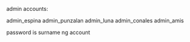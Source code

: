 admin accounts:

admin_espina
admin_punzalan
admin_luna
admin_conales
admin_amis

password is surname ng account
